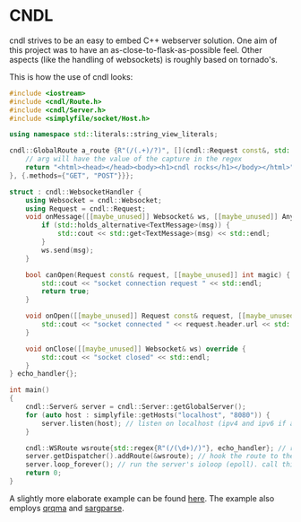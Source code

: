<!-- SPDX-FileCopyrightText: 2020 Lutz Freitag
     SPDX-License-Identifier: CC-BY-4.0 -->
# CNDL

cndl strives to be an easy to embed C++ webserver solution.
One aim of this project was to have an as-close-to-flask-as-possible feel.
Other aspects (like the handling of websockets) is roughly based on tornado's.

This is how the use of cndl looks:
~~~C++
#include <iostream>
#include <cndl/Route.h>
#include <cndl/Server.h>
#include <simplyfile/socket/Host.h>

using namespace std::literals::string_view_literals;

cndl::GlobalRoute a_route {R"(/(.+)/?)", [](cndl::Request const&, std::string_view arg) -> cndl::OptResponse {
    // arg will have the value of the capture in the regex
    return "<html><head></head><body><h1>cndl rocks</h1></body></html>"sv;
}, {.methods={"GET", "POST"}}};

struct : cndl::WebsocketHandler {
    using Websocket = cndl::Websocket;
    using Request = cndl::Request;
    void onMessage([[maybe_unused]] Websocket& ws, [[maybe_unused]] AnyMessage msg) override {
        if (std::holds_alternative<TextMessage>(msg)) {
            std::cout << std::get<TextMessage>(msg) << std::endl;
        }
        ws.send(msg);
    }

    bool canOpen(Request const& request, [[maybe_unused]] int magic) {
        std::cout << "socket connection request " << std::endl;
        return true;
    }

    void onOpen([[maybe_unused]] Request const& request, [[maybe_unused]] Websocket& ws, [[maybe_unused]] int magic) {
        std::cout << "socket connected " << request.header.url << std::endl;
    }

    void onClose([[maybe_unused]] Websocket& ws) override {
        std::cout << "socket closed" << std::endl;
    }
} echo_handler{};

int main()
{
    cndl::Server& server = cndl::Server::getGlobalServer();
    for (auto host : simplyfile::getHosts("localhost", "8080")) {
        server.listen(host); // listen on localhost (ipv4 and ipv6 if available)
    }

    cndl::WSRoute wsroute{std::regex{R"(/(\d+)/)"}, echo_handler}; // route requests to /[number]/ to the echo_handler (onConnect will be called with the value of [number])
    server.getDispatcher().addRoute(&wsroute); // hook the route to the server (you can have multiple routes from a single endpoint) 
    server.loop_forever(); // run the server's ioloop (epoll). call this from as many threads as you like
    return 0;
}
~~~

A slightly more elaborate example can be found [here](https://github.com/nerdmaennchen/cndl/blob/demo/src/demo.cpp).
The example also employs [qrqma](https://github.com/nerdmaennchen/qrqma) and [sargparse](https://github.com/gottliebtfreitag/sargparse).
